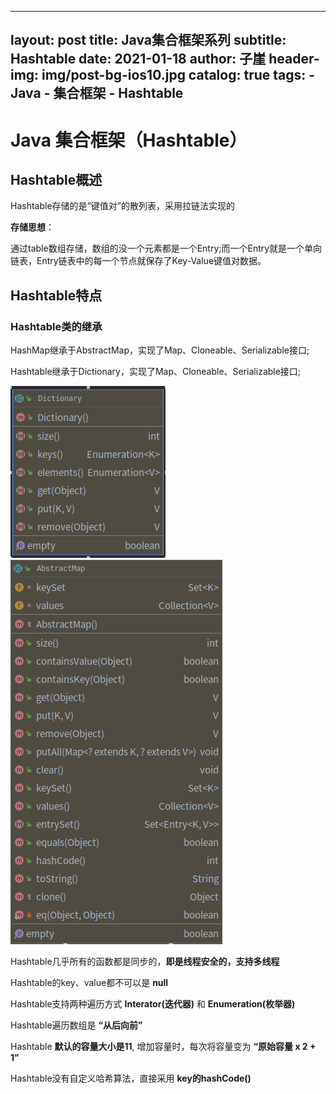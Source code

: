 
---
layout:     post
title:      Java集合框架系列
subtitle:    Hashtable
date:       2021-01-18
author:     子崖
header-img: img/post-bg-ios10.jpg
catalog: 	 true
tags:
    - Java
    - 集合框架
    - Hashtable
---
# Java 集合框架（Hashtable）

## Hashtable概述

Hashtable存储的是“键值对”的散列表，采用拉链法实现的

**存储思想**：

通过table数组存储，数组的没一个元素都是一个Entry;而一个Entry就是一个单向链表，Entry链表中的每一个节点就保存了Key-Value键值对数据。

## Hashtable特点

### Hashtable类的继承

HashMap继承于AbstractMap，实现了Map、Cloneable、Serializable接口;

Hashtable继承于Dictionary，实现了Map、Cloneable、Serializable接口;

![java-Dictionary类的结构](../img/java-Dictionary类的结构.png)![java-AbstractMap类的结构](../img/java-AbstractMap类的结构.png)

Hashtable几乎所有的函数都是同步的，**即是线程安全的，支持多线程**

Hashtable的key、value都不可以是 **null**

Hashtable支持两种遍历方式 **Interator(迭代器)** 和 **Enumeration(枚举器)**

Hashtable遍历数组是 **“从后向前”**

Hashtable **默认的容量大小是11**, 增加容量时，每次将容量变为 **“原始容量 x 2 + 1”**

Hashtable没有自定义哈希算法，直接采用 **key的hashCode()**

